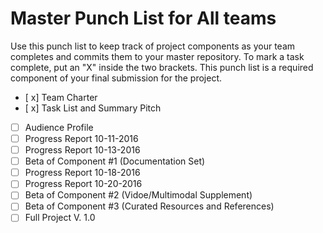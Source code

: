 # Master Punch List for All teams

Use this punch list to keep track of project components as your team completes and commits them to your master repository. To mark a task complete, put an "X" inside the two brackets. This punch list is a required component of your final submission for the project. 

- [ x] Team Charter 
- [ x] Task List and Summary Pitch
- [ ] Audience Profile
- [ ] Progress Report 10-11-2016
- [ ] Progress Report 10-13-2016
- [ ] Beta of Component #1 (Documentation Set)
- [ ] Progress Report 10-18-2016
- [ ] Progress Report 10-20-2016
- [ ] Beta of Component #2 (Vidoe/Multimodal Supplement) 
- [ ] Beta of Component #3 (Curated Resources and References) 
- [ ] Full Project V. 1.0 
